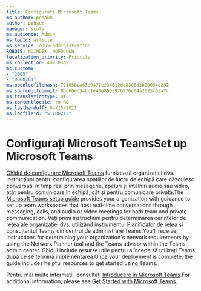 ```yaml
---
title: Configurați Microsoft Teams
ms.author: pebaum
author: pebaum
manager: scotv
ms.audience: Admin
ms.topic: article
ms.service: o365-administration
ROBOTS: NOINDEX, NOFOLLOW
localization_priority: Priority
ms.collection: Adm_O365
ms.custom:
- "2605"
- "9000701"
ms.openlocfilehash: 721858ca63d9477c234612de8306d3b20654d232
ms.sourcegitcommit: 8bc60ec34bc1e40685e3976576e04a2623f63a7c
ms.translationtype: HT
ms.contentlocale: ro-RO
ms.lasthandoff: 04/15/2021
ms.locfileid: "51786213"
---
```

# <a name="set-up-microsoft-teams"></a><span data-ttu-id="1b10e-102">Configurați Microsoft Teams</span><span class="sxs-lookup"><span data-stu-id="1b10e-102">Set up Microsoft Teams</span></span>

<span data-ttu-id="1b10e-103">[Ghidul de configurare Microsoft Teams](https://aka.ms/teamsguidance)  furnizează organizației dvs. instrucțiuni pentru configurarea spațiilor de lucru de echipă care găzduiesc conversații în timp real prin mesagerie, apeluri și întâlniri audio sau video, atât pentru comunicare în echipă, cât și pentru comunicare privată.</span><span class="sxs-lookup"><span data-stu-id="1b10e-103">The  [Microsoft Teams setup guide](https://aka.ms/teamsguidance)  provides your organization with guidance to set up team workspaces that host real-time conversations through messaging, calls, and audio or video meetings for both team and private communication.</span></span> <span data-ttu-id="1b10e-104">Veți primi instrucțiuni pentru determinarea cerințelor de rețea ale organizației dvs. utilizând instrumentul Planificator de rețea și consultantul Teams din centrul de administrare Teams.</span><span class="sxs-lookup"><span data-stu-id="1b10e-104">You'll receive instructions for determining your organization's network requirements by using the Network Planner tool and the Teams advisor within the Teams admin center.</span></span> <span data-ttu-id="1b10e-105">Ghidul include resurse utile pentru a începe să utilizați Teams după ce se termină implementarea.</span><span class="sxs-lookup"><span data-stu-id="1b10e-105">Once your deployment is complete, the guide includes helpful resources to get started using Teams.</span></span>

<span data-ttu-id="1b10e-106">Pentru mai multe informații, consultați [Introducere în Microsoft Teams](https://docs.microsoft.com/microsoftteams/get-started-with-teams-quick-start).</span><span class="sxs-lookup"><span data-stu-id="1b10e-106">For additional information, please see [Get Started with Microsoft Teams](https://docs.microsoft.com/microsoftteams/get-started-with-teams-quick-start).</span></span>
